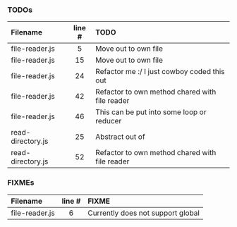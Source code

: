 ### TODOs
| Filename | line # | TODO
|:------|:------:|:------
| file-reader.js | 5 | Move out to own file
| file-reader.js | 15 | Move out to own file
| file-reader.js | 24 | Refactor me :/ I just cowboy coded this out
| file-reader.js | 42 | Refactor to own method chared with file reader
| file-reader.js | 46 | This can be put into some loop or reducer
| read-directory.js | 25 | Abstract out of
| read-directory.js | 52 | Refactor to own method chared with file reader

### FIXMEs
| Filename | line # | FIXME
|:------|:------:|:------
| file-reader.js | 6 | Currently does not support global
